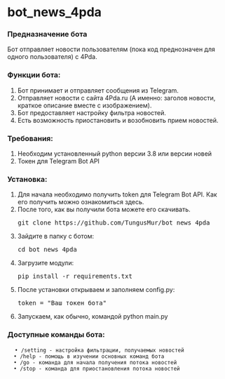 # bot_news_4pda
<h3> Предназначение бота </h3>
<p>Бот отправляет новости пользователям (пока код преднозначен для одного пользователя) с 4Pda.</p>

<h3>Функции бота:</h3>
<ol>
  <li>Бот принимает и отправляет сообщения из Telegram.</li>
  <li>Отправляет новости с сайта 4Pda.ru (А именно: заголов новости, краткое описание вместе с изображением).</li>
  <li>Бот предоставляет настройку фильтра новостей.</li>
  <li>Есть возможность приостановить  и возобновить прием новостей.</li>
</ol>

<h3>Требования:</h3>
<ol>
  <li>Необходим установленный python версии 3.8 или версии новей</li>
  <li>Токен для Telegram Bot API</li>
</ol>

<h3>Установка:</h3>
<ol>
  <li>Для начала необходимо получить token для Telegram Bot API. Как его получить можно ознакомиться здесь.</li>
  <li>После того, как вы получили бота можете его скачивать.  
    <pre>git clone https://github.com/TungusMur/bot_news_4pda</pre>
  </li>
  <li>Зайдите в папку с ботом:
    <pre>cd bot_news_4pda</pre>  
  </li>
  <li>Загрузите модули:
    <pre>pip install -r requirements.txt</pre>  
  </li>
  <li>После установки открываем и заполняем config.py:
    <pre>token = "Ваш токен бота"</pre>
  </li>
  <li>
    Запускаем, как обычно, командой python main.py
  </li>
</ol>
<h3>Доступные команды бота:</h3>
<pre>
  <code>• /setting - настройка фильтрации, получаемых новостей
  • /help - помощь в изучении основных команд бота
  • /go - команда для начала получения потока новостей
  • /stop - команда для приостановления потока новостей</code>
</pre>
